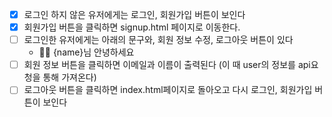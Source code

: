 - [x] 로그인 하지 않은 유저에게는 로그인, 회원가입 버튼이 보인다
- [x] 회원가입 버튼을 클릭하면 signup.html 페이지로 이동한다.
- [ ] 로그인한 유저에게는 아래의 문구와, 회원 정보 수정, 로그아웃 버튼이 있다
  - 👋🏼 {name}님 안녕하세요
- [ ] 회원 정보 버튼을 클릭하면 이메일과 이름이 출력된다 (이 때 user의 정보를 api요청을 통해 가져온다)
- [ ] 로그아웃 버튼을 클릭하면 index.html페이지로 돌아오고 다시 로그인, 회원가입 버튼이 보인다
